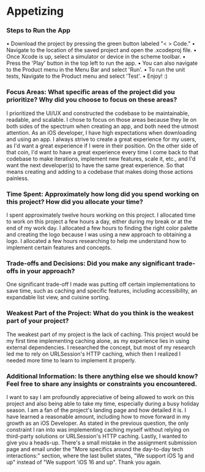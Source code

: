 # Appetizing

### Steps to Run the App

• Download the project by pressing the green button labeled "< > Code." 
• Navigate to the location of the saved project and open the .xcodeproj file.
• Once Xcode is up, select a simulator or device in the scheme toolbar.
• Press the 'Play' button in the top left to run the app.
• You can also navigate to the Product menu in the Menu Bar and select 'Run'.
• To run the unit tests, Navigate to the Product menu and select 'Test'.
• Enjoy! :)


### Focus Areas: What specific areas of the project did you prioritize? Why did you choose to focus on these areas?

I prioritized the UI/UX and constructed the codebase to be maintainable, readable, and scalable. I chose to focus on those areas because they lie on both sides of the spectrum when creating an app, and both need the utmost attention. As an iOS developer, I have high expectations when downloading and using an app. I always strive to create a great experience for my users, as I'd want a great experience if I were in their position. On the other side of that coin, I'd want to have a great experience every time I come back to that codebase to make iterations, implement new features, scale it, etc., and I'd want the next developer(s) to have the same great experience. So that means creating and adding to a codebase that makes doing those actions painless.



### Time Spent: Approximately how long did you spend working on this project? How did you allocate your time?

I spent approximately twelve hours working on this project. I allocated time to work on this project a few hours a day, either during my break or at the end of my work day. I allocated a few hours to finding the right color palette and creating the logo because I was using a new approach to obtaining a logo. I allocated a few hours researching to help me understand how to implement certain features and concepts. 



### Trade-offs and Decisions: Did you make any significant trade-offs in your approach? 

One significant trade-off I made was putting off certain implementations to save time, such as caching and specific features, including accessibility, an expandable list view, and cuisine sorting.



### Weakest Part of the Project: What do you think is the weakest part of your project? 

The weakest part of my project is the lack of caching. This project would be my first time implementing caching alone, as my experience lies in using external dependencies. I researched the concept, but most of my research led me to rely on URLSession's HTTP caching, which then I realized I needed more time to learn to implement it properly.



### Additional Information: Is there anything else we should know? Feel free to share any insights or constraints you encountered.

I want to say I am profoundly appreciative of being allowed to work on this project and also being able to take my time, especially during a busy holiday season. I am a fan of the project's landing page and how detailed it is. I have learned a reasonable amount, including how to move forward in my growth as an iOS Developer. As stated in the previous question, the only constraint I ran into was implementing caching myself without relying on third-party solutions or URLSession's HTTP caching. Lastly, I wanted to give you a heads-up. There's a small mistake in the assignment submission page and email under the "More specifics around the day-to-day tech interactions:" section, where the last bullet states, "We support iOS 1g and up" instead of "We support 'iOS 16 and up". Thank you again.
